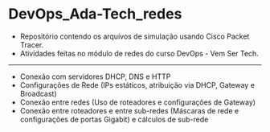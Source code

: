 # DevOps_Ada-Tech_redes

- Repositório contendo os arquivos de simulação usando Cisco Packet Tracer.
- Atividades feitas no módulo de redes do curso DevOps - Vem Ser Tech.
___
- Conexão com servidores DHCP, DNS e HTTP
- Configurações de Rede (IPs estáticos, atribuição via DHCP, Gateway e Broadcast)
- Conexão entre redes (Uso de roteadores e configurações de Gateway)
- Conexão entre roteadores e entre sub-redes (Máscaras de rede e configurações de portas Gigabit) e cálculos de sub-rede
